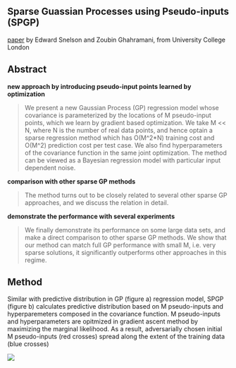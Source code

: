 ## Sparse Guassian Processes using Pseudo-inputs (SPGP)
[paper]() by Edward Snelson and Zoubin Ghahramani, from University College London

## Abstract
**new approach by introducing pseudo-input points learned by optimization**
> We present a new Gaussian Process (GP) regression model whose covariance is parameterized by the locations of M pseudo-input points, which we learn by gradient based optimization. We take M << N, where N is the number of real data points, and hence optain a sparse regression method which has O(M^2*N) training cost and O(M^2) prediction cost per test case. We also find hyperparameters of the covariance function in the same joint optimization. The method can be viewed as a Bayesian regression model with particular input dependent noise.

**comparison with other sparse GP methods**
> The method turns out to be closely related to several other sparse GP approaches, and we discuss the relation in detail.

**demonstrate the performance with several experiments**
> We finally demonstrate its performance on some large data sets, and make a direct comparison to other sparse GP methods. We show that our method can match full GP performance with small M, i.e. very sparse solutions, it significantly outperforms other approaches in this regime.


## Method
Similar with predictive distribution in GP (figure a) regression model, SPGP (figure b) calculates predictive distribution based on M pseudo-inputs and hyperparemeters composed in the covariance function. M pseudo-inputs and hyperparameters are opitmized in gradient ascent method by maximizing the marginal likelihood. As a result, adversarially chosen initial M pseudo-inputs (red crosses) spread along the extent of the training data (blue crosses)

![](img/img1.png)
